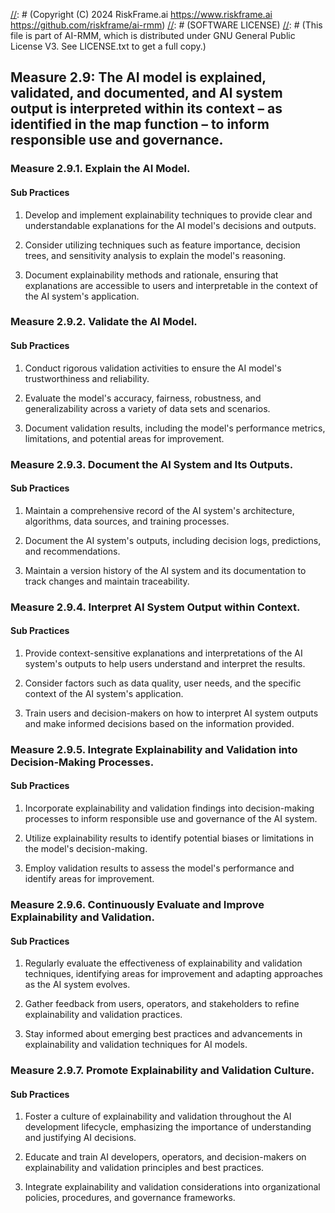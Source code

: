 [//]: # (COPYRIGHT)
[//]: # (RiskFrame.ai - AI Risk Management and Resilience Framework)
[//]: # (Copyright (C) 2024 RiskFrame.ai https://www.riskframe.ai https://github.com/riskframe/ai-rmm)
[//]: # (SOFTWARE LICENSE)
[//]: # (This file is part of AI-RMM, which is distributed under GNU General Public License V3. See LICENSE.txt to get a full copy.)
    
## Measure 2.9: The AI model is explained, validated, and documented, and AI system output is interpreted within its context – as identified in the map function – to inform responsible use and governance.

### Measure 2.9.1. Explain the AI Model.

#### Sub Practices

1. Develop and implement explainability techniques to provide clear and understandable explanations for the AI model's decisions and outputs.

2. Consider utilizing techniques such as feature importance, decision trees, and sensitivity analysis to explain the model's reasoning.

3. Document explainability methods and rationale, ensuring that explanations are accessible to users and interpretable in the context of the AI system's application.

### Measure 2.9.2. Validate the AI Model.

#### Sub Practices

1. Conduct rigorous validation activities to ensure the AI model's trustworthiness and reliability.

2. Evaluate the model's accuracy, fairness, robustness, and generalizability across a variety of data sets and scenarios.

3. Document validation results, including the model's performance metrics, limitations, and potential areas for improvement.

### Measure 2.9.3. Document the AI System and Its Outputs.

#### Sub Practices

1. Maintain a comprehensive record of the AI system's architecture, algorithms, data sources, and training processes.

2. Document the AI system's outputs, including decision logs, predictions, and recommendations.

3. Maintain a version history of the AI system and its documentation to track changes and maintain traceability.

### Measure 2.9.4. Interpret AI System Output within Context.

#### Sub Practices

1. Provide context-sensitive explanations and interpretations of the AI system's outputs to help users understand and interpret the results.

2. Consider factors such as data quality, user needs, and the specific context of the AI system's application.

3. Train users and decision-makers on how to interpret AI system outputs and make informed decisions based on the information provided.

### Measure 2.9.5. Integrate Explainability and Validation into Decision-Making Processes.

#### Sub Practices

1. Incorporate explainability and validation findings into decision-making processes to inform responsible use and governance of the AI system.

2. Utilize explainability results to identify potential biases or limitations in the model's decision-making.

3. Employ validation results to assess the model's performance and identify areas for improvement.

### Measure 2.9.6. Continuously Evaluate and Improve Explainability and Validation.

#### Sub Practices

1. Regularly evaluate the effectiveness of explainability and validation techniques, identifying areas for improvement and adapting approaches as the AI system evolves.

2. Gather feedback from users, operators, and stakeholders to refine explainability and validation practices.

3. Stay informed about emerging best practices and advancements in explainability and validation techniques for AI models.

### Measure 2.9.7. Promote Explainability and Validation Culture.

#### Sub Practices

1. Foster a culture of explainability and validation throughout the AI development lifecycle, emphasizing the importance of understanding and justifying AI decisions.

2. Educate and train AI developers, operators, and decision-makers on explainability and validation principles and best practices.

3. Integrate explainability and validation considerations into organizational policies, procedures, and governance frameworks.


